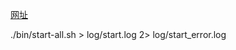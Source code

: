 [网址](https://github.com/WeBankFinTech/DataSphereStudio/blob/master/README-ZH.md)


./bin/start-all.sh > log/start.log 2> log/start_error.log